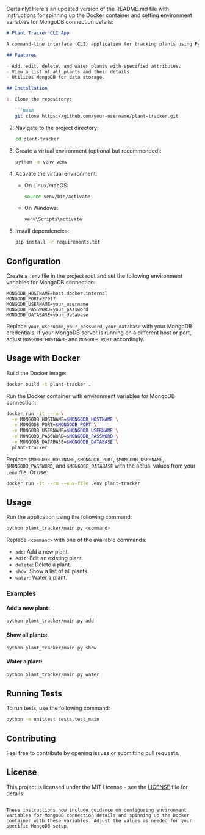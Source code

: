 Certainly! Here's an updated version of the README.md file with instructions for spinning up the Docker container and setting environment variables for MongoDB connection details:

```markdown
# Plant Tracker CLI App

A command-line interface (CLI) application for tracking plants using Python and MongoDB.

## Features

- Add, edit, delete, and water plants with specified attributes.
- View a list of all plants and their details.
- Utilizes MongoDB for data storage.

## Installation

1. Clone the repository:

   ```bash
   git clone https://github.com/your-username/plant-tracker.git
   ```

2. Navigate to the project directory:

   ```bash
   cd plant-tracker
   ```

3. Create a virtual environment (optional but recommended):

   ```bash
   python -m venv venv
   ```

4. Activate the virtual environment:

   - On Linux/macOS:

     ```bash
     source venv/bin/activate
     ```

   - On Windows:

     ```bash
     venv\Scripts\activate
     ```

5. Install dependencies:

   ```bash
   pip install -r requirements.txt
   ```

## Configuration

Create a `.env` file in the project root and set the following environment variables for MongoDB connection:

```dotenv
MONGODB_HOSTNAME=host.docker.internal
MONGODB_PORT=27017
MONGODB_USERNAME=your_username
MONGODB_PASSWORD=your_password
MONGODB_DATABASE=your_database
```

Replace `your_username`, `your_password`, `your_database` with your MongoDB credentials. If your MongoDB server is running on a different host or port, adjust `MONGODB_HOSTNAME` and `MONGODB_PORT` accordingly.

## Usage with Docker

Build the Docker image:

```bash
docker build -t plant-tracker .
```

Run the Docker container with environment variables for MongoDB connection:

```bash
docker run -it --rm \
  -e MONGODB_HOSTNAME=$MONGODB_HOSTNAME \
  -e MONGODB_PORT=$MONGODB_PORT \
  -e MONGODB_USERNAME=$MONGODB_USERNAME \
  -e MONGODB_PASSWORD=$MONGODB_PASSWORD \
  -e MONGODB_DATABASE=$MONGODB_DATABASE \
  plant-tracker
```

Replace `$MONGODB_HOSTNAME`, `$MONGODB_PORT`, `$MONGODB_USERNAME`, `$MONGODB_PASSWORD`, and `$MONGODB_DATABASE` with the actual values from your `.env` file.
Or use:
```bash
docker run -it --rm --env-file .env plant-tracker
```
## Usage

Run the application using the following command:

```bash
python plant_tracker/main.py <command>
```

Replace `<command>` with one of the available commands:

- `add`: Add a new plant.
- `edit`: Edit an existing plant.
- `delete`: Delete a plant.
- `show`: Show a list of all plants.
- `water`: Water a plant.

### Examples

#### Add a new plant:

```bash
python plant_tracker/main.py add
```

#### Show all plants:

```bash
python plant_tracker/main.py show
```

#### Water a plant:

```bash
python plant_tracker/main.py water
```

## Running Tests

To run tests, use the following command:

```bash
python -m unittest tests.test_main
```

## Contributing

Feel free to contribute by opening issues or submitting pull requests.

## License

This project is licensed under the MIT License - see the [LICENSE](LICENSE) file for details.
```

These instructions now include guidance on configuring environment variables for MongoDB connection details and spinning up the Docker container with these variables. Adjust the values as needed for your specific MongoDB setup.